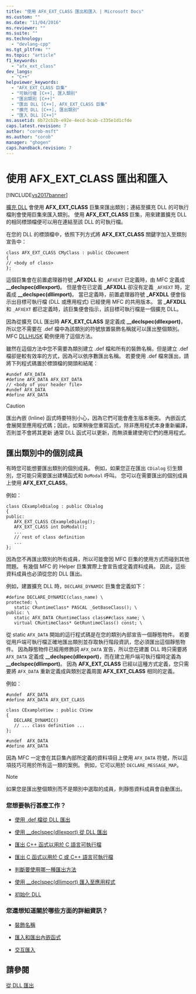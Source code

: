```yaml
---
title: "使用 AFX_EXT_CLASS 匯出和匯入 | Microsoft Docs"
ms.custom: ""
ms.date: "11/04/2016"
ms.reviewer: ""
ms.suite: ""
ms.technology: 
  - "devlang-cpp"
ms.tgt_pltfrm: ""
ms.topic: "article"
f1_keywords: 
  - "afx_ext_class"
dev_langs: 
  - "C++"
helpviewer_keywords: 
  - "AFX_EXT_CLASS 巨集"
  - "可執行檔 [C++], 匯入類別"
  - "匯出類別 [C++]"
  - "匯出 DLL [C++], AFX_EXT_CLASS 巨集"
  - "擴充 DLL [C++], 匯出類別"
  - "匯入 DLL [C++]"
ms.assetid: 6b72cb2b-e92e-4ecd-bcab-c335e1d1cfde
caps.latest.revision: 7
author: "corob-msft"
ms.author: "corob"
manager: "ghogen"
caps.handback.revision: 7
---
```

# 使用 AFX_EXT_CLASS 匯出和匯入
[!INCLUDE[vs2017banner](../assembler/inline/includes/vs2017banner.md)]

[擴充 DLL](../build/extension-dlls-overview.md) 會使用 **AFX\_EXT\_CLASS** 巨集來匯出類別；連結至擴充 DLL 的可執行檔則會使用巨集來匯入類別。  使用 **AFX\_EXT\_CLASS** 巨集，用來建置擴充 DLL 的相同標頭檔便可以用在連結至該 DLL 的可執行檔。  
  
 在您的 DLL 的標頭檔中，依照下列方式將 **AFX\_EXT\_CLASS** 關鍵字加入至類別宣告中：  
  
```  
class AFX_EXT_CLASS CMyClass : public CDocument  
{  
// <body of class>  
};  
```  
  
 這個巨集會在前置處理器符號 **\_AFXDLL** 和 `_AFXEXT` 已定義時，由 MFC 定義成 **\_\_declspec\(dllexport\)**。  但是會在已定義 **\_AFXDLL** 卻沒有定義 `_AFXEXT` 時，定義成 **\_\_declspec\(dllimport\)**。  當已定義時，前置處理器符號 **\_AFXDLL** 便會指示出目標可執行檔 \(DLL 或應用程式\) 已經使用 MFC 的共用版本。  當 **\_AFXDLL** 和 `_AFXEXT` 都已定義時，該巨集便會指示，該目標可執行檔是一個擴充 DLL。  
  
 因為從擴充 DLL 匯出時 **AFX\_EXT\_CLASS** 是定義成 **\_\_declspec\(dllexport\)**，所以您不需要在 .def 檔中為該類別的符號放置裝飾名稱就可以匯出整個類別。  MFC [DLLHUSK](http://msdn.microsoft.com/zh-tw/dfcaa6ff-b8e2-4efd-8100-ee3650071f90) 範例便用了這個方法。  
  
 雖然在這個方法中您不需要為類別建立 .def 檔和所有的裝飾名稱，但是建立 .def 檔卻是較有效率的方式，因為可以依序數匯出名稱。  若要使用 .def 檔來匯出，請將下列程式碼置於標頭檔的開頭和結尾：  
  
```  
#undef AFX_DATA  
#define AFX_DATA AFX_EXT_DATA  
// <body of your header file>  
#undef AFX_DATA  
#define AFX_DATA  
```  
  
> [!CAUTION]
>  匯出內嵌 \(Inline\) 函式時要特別小心，因為它們可能會產生版本衝突。  內嵌函式會展開至應用程式碼；因此，如果稍後您重寫函式，除非應用程式本身重新編譯，否則並不會將其更新   通常 DLL 函式可以更新，而無須重建使用它們的應用程式。  
  
## 匯出類別中的個別成員  
 有時您可能想要匯出類別的個別成員。  例如，如果您正在匯出 `CDialog` 衍生類別，您可能只需要匯出建構函式和 `DoModal` 呼叫。  您可以在需要匯出的個別成員上使用 **AFX\_EXT\_CLASS**。  
  
 例如：  
  
```  
class CExampleDialog : public CDialog  
{  
public:  
   AFX_EXT_CLASS CExampleDialog();  
   AFX_EXT_CLASS int DoModal();  
   ...  
   // rest of class definition  
   ...  
};  
```  
  
 因為您不再匯出類別的所有成員，所以可能會因 MFC 巨集的使用方式而碰到其他問題。  有幾個 MFC 的 Helper 巨集實際上會宣告或定義資料成員。  因此，這些資料成員也必須從您的 DLL 匯出。  
  
 例如，建置擴充 DLL 時，`DECLARE_DYNAMIC` 巨集會定義如下：  
  
```  
#define DECLARE_DYNAMIC(class_name) \  
protected: \  
   static CRuntimeClass* PASCAL _GetBaseClass(); \  
public: \  
   static AFX_DATA CRuntimeClass class##class_name; \  
   virtual CRuntimeClass* GetRuntimeClass() const; \  
```  
  
 從 static `AFX_DATA` 開始的這行程式碼是在您的類別內部宣告一個靜態物件。  若要從用戶端可執行檔正確地匯出類別並存取執行階段資訊，您必須匯出這個靜態物件。  因為靜態物件已經用修飾詞 `AFX_DATA` 宣告，所以您在建置 DLL 時只需要將 `AFX_DATA` 定義成 **\_\_declspec\(dllexport\)**，而在建立用戶端可執行檔時定義為 **\_\_declspec\(dllimport\)**。  因為 **AFX\_EXT\_CLASS** 已經以這種方式定義，您只需要將 `AFX_DATA` 重新定義成與類別定義周圍 **AFX\_EXT\_CLASS** 相同的定義。  
  
 例如：  
  
```  
#undef  AFX_DATA  
#define AFX_DATA AFX_EXT_CLASS  
  
class CExampleView : public CView  
{  
   DECLARE_DYNAMIC()  
   // ... class definition ...  
};  
  
#undef  AFX_DATA  
#define AFX_DATA  
```  
  
 因為 MFC 一定會在其巨集內部所定義的資料項目上使用 `AFX_DATA` 符號，所以這項技巧可用於所有這一類的案例。  例如，它可以用於 `DECLARE_MESSAGE_MAP`。  
  
> [!NOTE]
>  如果您是匯出整個類別而不是類別中選取的成員，則靜態資料成員會自動匯出。  
  
### 您想要執行甚麼工作？  
  
-   [使用 .def 檔從 DLL 匯出](../build/exporting-from-a-dll-using-def-files.md)  
  
-   [使用 \_\_declspec\(dllexport\) 從 DLL 匯出](../build/exporting-from-a-dll-using-declspec-dllexport.md)  
  
-   [匯出 C\+\+ 函式以用於 C 語言可執行檔](../build/exporting-cpp-functions-for-use-in-c-language-executables.md)  
  
-   [匯出 C 函式以用於 C 或 C\+\+ 語言可執行檔](../build/exporting-c-functions-for-use-in-c-or-cpp-language-executables.md)  
  
-   [判斷要使用哪一種匯出方法](../build/determining-which-exporting-method-to-use.md)  
  
-   [使用 \_\_declspec\(dllimport\) 匯入至應用程式](../build/importing-into-an-application-using-declspec-dllimport.md)  
  
-   [初始化 DLL](../build/initializing-a-dll.md)  
  
### 您還想知道關於哪些方面的詳細資訊？  
  
-   [裝飾名稱](../build/reference/decorated-names.md)  
  
-   [匯入和匯出內嵌函式](../build/importing-and-exporting-inline-functions.md)  
  
-   [交互匯入](../build/mutual-imports.md)  
  
## 請參閱  
 [從 DLL 匯出](../build/exporting-from-a-dll.md)